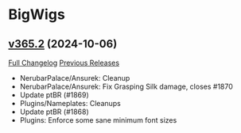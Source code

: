 # BigWigs

## [v365.2](https://github.com/BigWigsMods/BigWigs/tree/v365.2) (2024-10-06)
[Full Changelog](https://github.com/BigWigsMods/BigWigs/compare/v365.1...v365.2) [Previous Releases](https://github.com/BigWigsMods/BigWigs/releases)

- NerubarPalace/Ansurek: Cleanup  
- NerubarPalace/Ansurek: Fix Grasping Silk damage, closes #1870  
- Update ptBR (#1869)  
- Plugins/Nameplates: Cleanups  
- Update ptBR (#1868)  
- Plugins: Enforce some sane minimum font sizes  
